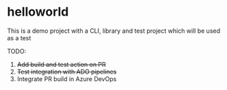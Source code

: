 # helloworld

This is a demo project with a CLI, library and test project which will be used as a test

TODO:
1. ~~Add build and test action on PR~~
2. ~~Test integration with ADO pipelines~~
3. Integrate PR build in Azure DevOps
